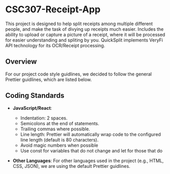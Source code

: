 # CSC307-Receipt-App

This project is designed to help split receipts among multiple different people, and make the task of divying up 
receipts much easier. Includes the ability to upload or capture a picture of a receipt, where it will be processed for easier 
understanding and spliting by you. QuickSplit implements VeryFi API technology for its OCR/Receipt processing.




## Overview

For our project code style guidlines, we decided to follow the general Prettier guidlines, which are listed below.

## Coding Standards

- **JavaScript/React**:

  - Indentation: 2 spaces.
  - Semicolons at the end of statements.
  - Trailing commas where possible.
  - Line length: Prettier will automatically wrap code to the configured line length (default is 80 characters).
  - Avoid magic numbers when possible
  - Use const for variables that do not change and let for those that do

- **Other Languages**: For other languages used in the project (e.g., HTML, CSS, JSON), we are using the default Prettier guidlines.
